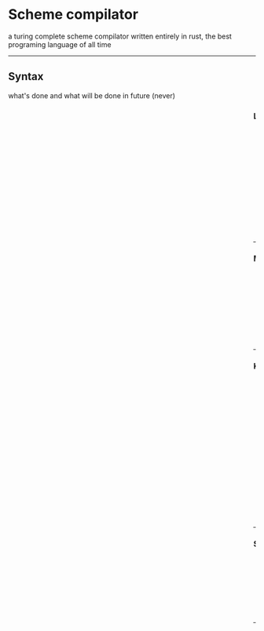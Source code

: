 # Scheme compilator
 a turing complete scheme compilator written entirely in rust, the best programing language of all time

----
## Syntax
what's done and what will be done in future (never)
<br>
<marquee>


### Logical operators
- ☑️ == 
- ☑️ !=
- ☑️ <
- ☑️ <=
- ☑️ >
- ☑️ >=
- 🟦 and
- 🟦 or
- 🟦 not
-------------------


### Mathetmatical operators
- ☑️ + 
- ☑️ -
- ☑️ *
- ☑️ /
- ☑️ %
- 🟦 ^
-------------------

### Keywords 
- ☑️ begin 
- ☑️ define
- ☑️ if
- ☑️ while
- 🟦 break
- ☑️ for 
- ☑️ read
- ☑️ read-line
- ☑️ #t
- ☑️ #f
- 🟦 import
- 🟦 functions
-------------------

### Supported types
- ☑️ String 
- ☑️ Int 64
- ☑️ Float 64 
- ☑️ Bool
- 🟦 Array
-------------------
